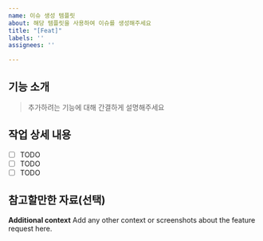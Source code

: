 ```yaml
---
name: 이슈 생성 템플릿
about: 해당 템플릿을 사용하여 이슈를 생성해주세요
title: "[Feat]"
labels: ''
assignees: ''

---
```


## 기능 소개

> 추가하려는 기능에 대해 간결하게 설명해주세요

## 작업 상세 내용

- [ ] TODO
- [ ] TODO
- [ ] TODO

## 참고할만한 자료(선택)


**Additional context**
Add any other context or screenshots about the feature request here.
